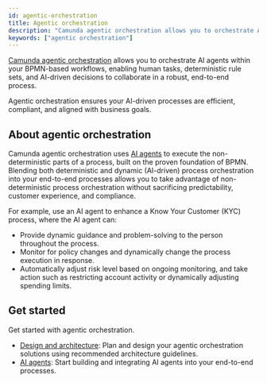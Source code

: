 ```yaml
---
id: agentic-orchestration
title: Agentic orchestration
description: "Camunda agentic orchestration allows you to orchestrate AI agents within your BPMN-based workflows, enabling human tasks, deterministic rule sets, and AI-driven decisions to collaborate in a robust, end-to-end process."
keywords: ["agentic orchestration"]
---
```


[Camunda agentic orchestration](https://camunda.com/agentic-orchestration/) allows you to orchestrate AI agents within your BPMN-based workflows, enabling human tasks, deterministic rule sets, and AI-driven decisions to collaborate in a robust, end-to-end process.

Agentic orchestration ensures your AI-driven processes are efficient, compliant, and aligned with business goals.

## About agentic orchestration

Camunda agentic orchestration uses [AI agents](ai-agents.md) to execute the non-deterministic parts of a process, built on the proven foundation of BPMN. Blending both deterministic and dynamic (AI-driven) process orchestration into your end-to-end processes allows you to take advantage of non-deterministic process orchestration without sacrificing predictability, customer experience, and compliance.

For example, use an AI agent to enhance a Know Your Customer (KYC) process, where the AI agent can:

- Provide dynamic guidance and problem-solving to the person throughout the process.
- Monitor for policy changes and dynamically change the process execution in response.
- Automatically adjust risk level based on ongoing monitoring, and take action such as restricting account activity or dynamically adjusting spending limits.

## Get started

Get started with agentic orchestration.

- [Design and architecture](design-architecture.md): Plan and design your agentic orchestration solutions using recommended architecture guidelines.
- [AI agents](ai-agents.md): Start building and integrating AI agents into your end-to-end processes.
